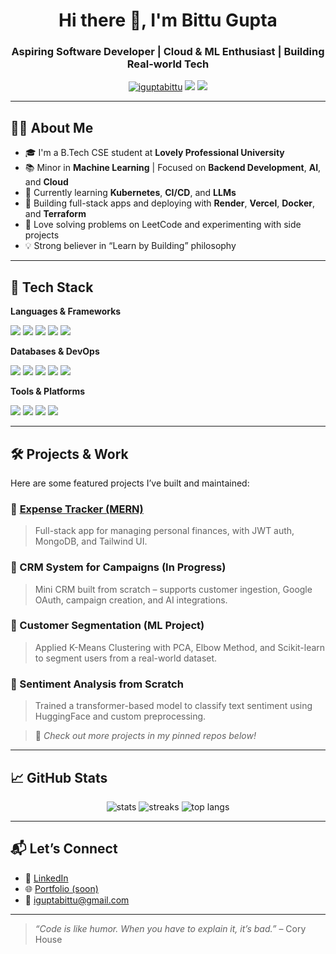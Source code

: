 <h1 align="center">Hi there 👋, I'm Bittu Gupta</h1>
<h3 align="center">Aspiring Software Developer | Cloud & ML Enthusiast | Building Real-world Tech</h3>

<p align="center">
  <a href="https://github.com/iguptabittu"><img src="https://komarev.com/ghpvc/?username=iguptabittu&label=Profile%20views&color=0e75b6&style=flat" alt="iguptabittu" /></a>
  <a href="mailto:iguptabittu@gmail.com"><img src="https://img.shields.io/badge/Email-D14836?style=flat&logo=gmail&logoColor=white" /></a>
  <a href="https://www.linkedin.com/in/iguptabittu/"><img src="https://img.shields.io/badge/LinkedIn-blue?style=flat&logo=linkedin" /></a>
</p>

---

## 🧑‍💻 About Me

- 🎓 I'm a B.Tech CSE student at **Lovely Professional University**
- 📚 Minor in **Machine Learning** | Focused on **Backend Development**, **AI**, and **Cloud**
- 🌱 Currently learning **Kubernetes**, **CI/CD**, and **LLMs**
- 🚀 Building full-stack apps and deploying with **Render**, **Vercel**, **Docker**, and **Terraform**
- 🧠 Love solving problems on LeetCode and experimenting with side projects
- 💡 Strong believer in “Learn by Building” philosophy

---

## 🔧 Tech Stack

**Languages & Frameworks**
<p>
  <img src="https://img.shields.io/badge/JavaScript-F7DF1E?style=flat&logo=javascript&logoColor=black" />
  <img src="https://img.shields.io/badge/Node.js-339933?style=flat&logo=node.js&logoColor=white" />
  <img src="https://img.shields.io/badge/React-20232A?style=flat&logo=react&logoColor=61DAFB" />
  <img src="https://img.shields.io/badge/Python-3776AB?style=flat&logo=python&logoColor=white" />
  <img src="https://img.shields.io/badge/Express.js-000000?style=flat&logo=express&logoColor=white" />
</p>

**Databases & DevOps**
<p>
  <img src="https://img.shields.io/badge/MongoDB-4EA94B?style=flat&logo=mongodb&logoColor=white" />
  <img src="https://img.shields.io/badge/PostgreSQL-316192?style=flat&logo=postgresql&logoColor=white" />
  <img src="https://img.shields.io/badge/Docker-2496ED?style=flat&logo=docker&logoColor=white" />
  <img src="https://img.shields.io/badge/Render-2f2f2f?style=flat&logo=render&logoColor=white" />
  <img src="https://img.shields.io/badge/Vercel-000000?style=flat&logo=vercel&logoColor=white" />
</p>

**Tools & Platforms**
<p>
  <img src="https://img.shields.io/badge/Git-F05032?style=flat&logo=git&logoColor=white" />
  <img src="https://img.shields.io/badge/GitHub-181717?style=flat&logo=github&logoColor=white" />
  <img src="https://img.shields.io/badge/VSCode-007ACC?style=flat&logo=visual-studio-code&logoColor=white" />
  <img src="https://img.shields.io/badge/Postman-FF6C37?style=flat&logo=postman&logoColor=white" />
</p>

---

## 🛠️ Projects & Work

Here are some featured projects I’ve built and maintained:

### 🔹 [Expense Tracker (MERN)](https://github.com/iguptabittu/expense-tracker-mern)
> Full-stack app for managing personal finances, with JWT auth, MongoDB, and Tailwind UI.

### 🔹 CRM System for Campaigns (In Progress)
> Mini CRM built from scratch – supports customer ingestion, Google OAuth, campaign creation, and AI integrations.

### 🔹 Customer Segmentation (ML Project)
> Applied K-Means Clustering with PCA, Elbow Method, and Scikit-learn to segment users from a real-world dataset.

### 🔹 Sentiment Analysis from Scratch
> Trained a transformer-based model to classify text sentiment using HuggingFace and custom preprocessing.

> 🧠 *Check out more projects in my pinned repos below!*

---

## 📈 GitHub Stats

<p align="center">
  <img src="https://github-readme-stats.vercel.app/api?username=iguptabittu&show_icons=true&theme=tokyonight" alt="stats" />
  <img src="https://github-readme-streak-stats.herokuapp.com/?user=iguptabittu&theme=tokyonight" alt="streaks" />
  <img src="https://github-readme-stats.vercel.app/api/top-langs/?username=iguptabittu&layout=compact&theme=tokyonight" alt="top langs" />
</p>

---

## 📬 Let’s Connect

- 💼 [LinkedIn](https://www.linkedin.com/in/iguptabittu/)
- 🌐 [Portfolio (soon)](https://your-portfolio.com)
- 📨 iguptabittu@gmail.com

---

> _“Code is like humor. When you have to explain it, it’s bad.”_ – Cory House
